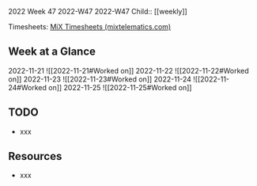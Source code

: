 2022 Week 47
2022-W47 2022-W47
Child:: [[weekly]]

Timesheets: [MiX Timesheets (mixtelematics.com)](http://timesheets.mixtelematics.com/MixTimesheetsUI/app/index.html#/TimeSheet)

## Week at a Glance

2022-11-21
![[2022-11-21#Worked on]]
2022-11-22
![[2022-11-22#Worked on]]
2022-11-23
![[2022-11-23#Worked on]]
2022-11-24
![[2022-11-24#Worked on]]
2022-11-25
![[2022-11-25#Worked on]]

## TODO

- xxx

## Resources

- xxx


